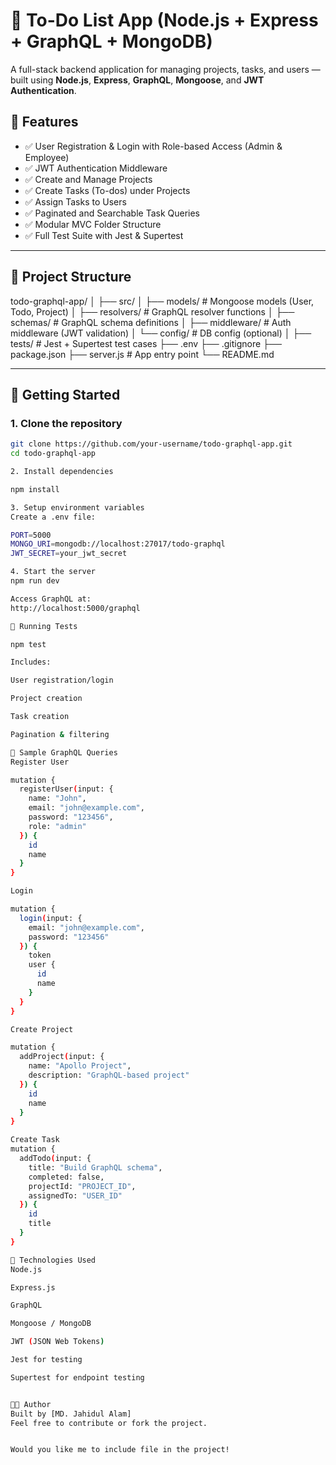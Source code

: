 # 📝 To-Do List App (Node.js + Express + GraphQL + MongoDB)

A full-stack backend application for managing projects, tasks, and users — built using **Node.js**, **Express**, **GraphQL**, **Mongoose**, and **JWT Authentication**.

## 🔧 Features

- ✅ User Registration & Login with Role-based Access (Admin & Employee)
- ✅ JWT Authentication Middleware
- ✅ Create and Manage Projects
- ✅ Create Tasks (To-dos) under Projects
- ✅ Assign Tasks to Users
- ✅ Paginated and Searchable Task Queries
- ✅ Modular MVC Folder Structure
- ✅ Full Test Suite with Jest & Supertest

---

## 📁 Project Structure


todo-graphql-app/
│
├── src/
│ ├── models/ # Mongoose models (User, Todo, Project)
│ ├── resolvers/ # GraphQL resolver functions
│ ├── schemas/ # GraphQL schema definitions
│ ├── middleware/ # Auth middleware (JWT validation)
│ └── config/ # DB config (optional)
│
├── tests/ # Jest + Supertest test cases
├── .env
├── .gitignore
├── package.json
├── server.js # App entry point
└── README.md


---

## 🚀 Getting Started

### 1. Clone the repository

```bash
git clone https://github.com/your-username/todo-graphql-app.git
cd todo-graphql-app

2. Install dependencies

npm install

3. Setup environment variables
Create a .env file:

PORT=5000
MONGO_URI=mongodb://localhost:27017/todo-graphql
JWT_SECRET=your_jwt_secret

4. Start the server
npm run dev

Access GraphQL at:
http://localhost:5000/graphql

🧪 Running Tests

npm test

Includes:

User registration/login

Project creation

Task creation

Pagination & filtering

📌 Sample GraphQL Queries
Register User

mutation {
  registerUser(input: {
    name: "John",
    email: "john@example.com",
    password: "123456",
    role: "admin"
  }) {
    id
    name
  }
}

Login

mutation {
  login(input: {
    email: "john@example.com",
    password: "123456"
  }) {
    token
    user {
      id
      name
    }
  }
}

Create Project

mutation {
  addProject(input: {
    name: "Apollo Project",
    description: "GraphQL-based project"
  }) {
    id
    name
  }
}

Create Task
mutation {
  addTodo(input: {
    title: "Build GraphQL schema",
    completed: false,
    projectId: "PROJECT_ID",
    assignedTo: "USER_ID"
  }) {
    id
    title
  }
}

📌 Technologies Used
Node.js

Express.js

GraphQL

Mongoose / MongoDB

JWT (JSON Web Tokens)

Jest for testing

Supertest for endpoint testing


🧑‍💻 Author
Built by [MD. Jahidul Alam]
Feel free to contribute or fork the project.


Would you like me to include file in the project!
